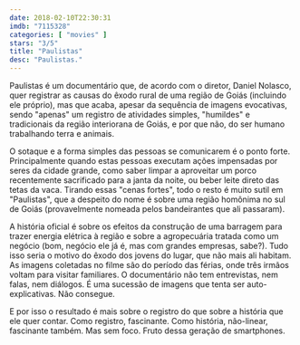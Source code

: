 ```yaml
---
date: 2018-02-10T22:30:31
imdb: "7115328"
categories: [ "movies" ]
stars: "3/5"
title: "Paulistas"
desc: "Paulistas."
---
```

Paulistas é um documentário que, de acordo com o diretor, Daniel Nolasco, quer registrar as causas do êxodo rural de uma região de Goiás (incluindo ele próprio), mas que acaba, apesar da sequência de imagens evocativas, sendo "apenas" um registro de atividades simples, "humildes" e tradicionais da região interiorana de Goiás, e por que não, do ser humano trabalhando terra e animais.

O sotaque e a forma simples das pessoas se comunicarem é o ponto forte. Principalmente quando estas pessoas executam ações impensadas por seres da cidade grande, como saber limpar a aproveitar um porco recentemente sacrificado para a janta da noite, ou beber leite direto das tetas da vaca. Tirando essas "cenas fortes", todo o resto é muito sutil em "Paulistas", que a despeito do nome é sobre uma região homônima no sul de Goiás (provavelmente nomeada pelos bandeirantes que ali passaram).

A história oficial é sobre os efeitos da construção de uma barragem para trazer energia elétrica à região e sobre a agropecuária tratada como um negócio (bom, negócio ele já é, mas com grandes empresas, sabe?). Tudo isso seria o motivo do êxodo dos jovens do lugar, que não mais ali habitam. As imagens coletadas no filme são do período das férias, onde três irmãos voltam para visitar familiares. O documentário não tem entrevistas, nem falas, nem diálogos. É uma sucessão de imagens que tenta ser auto-explicativas. Não consegue. 

E por isso o resultado é mais sobre o registro do que sobre a história que ele quer contar. Como registro, fascinante. Como história, não-linear, fascinante também. Mas sem foco. Fruto dessa geração de smartphones.
